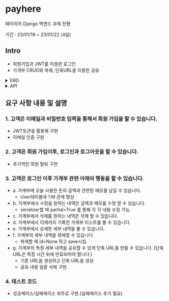 # payhere
페이히어 Django 백엔드 과제 전형

기간 : 23/01/19 ~ 23/01/22 (4일)

## Intro
 - 회원가입과 JWT를 이용한 로그인
 - 가게부 CRUD와 복제, 단축URL을 이용한 공유 


<details>
<summary>ERD</summary>
<div markdown="1">

![image](https://user-images.githubusercontent.com/103415295/213877628-7910296b-413d-41b0-8de4-a41e66690837.png)

</div>
</details>

<details>
<summary>API</summary>
<div markdown="1">
  
<br>
 
| App| 기능| Method| URL|
|----|----|----|----|
|User|회원가입|POST|/users/
|User|회원정보 수정|PUT|/users/
|User|회원탈퇴|DELETE|/users/
|User|이메일인증|GET|/users/activate/<str:uidb64>/<str:token>/
|User|로그인|POST|/users/api/token/
|User|로그아웃|POST|/users/logout/
|Account|가게부 전체 리스트|GET|/account/<int:user_id>/
|Account|가게부 작성|POST|/account/<int:user_id>/
|Account|가게부 상세보기|GET|/account/<int:user_id>/<int:record_id>/
|Account|가게부 수정|PUT|/account/<int:user_id>/<int:record_id>/
|Account|가게부 삭제|DELETE|/account/<int:user_id>/<int:record_id>/
|Account|가게부 복제|POST|/account/<int:user_id>/<int:record_id>/copy/
|Account|가게부 삭제|DELETE|/account/<int:user_id>/<int:record_id>/
|Account|가게부 공유 리스트|GET|/account/<int:record_id>/share/
|Account|가게부 공유|POST|/account/<int:record_id>/share/
|Account|가게부 공유 일괄 삭제|DELETE|/account/<int:record_id>/share/
|Account|가게부 공유 유효기간 체크|GET|/account/share/<int:url_id>/
|Account|가게부 공유 삭제|DELETE|/account/share/<int:url_id>/
  
<br>
</div>
</details>

  
  ## 요구 사항 내용 및 설명
  ### 1. 고객은 이메일과 비밀번호 입력을 통해서 회원 가입을 할 수 있습니다.
  - JWT토큰을 활용해 구현
  - 이메일 인증 구현
  ### 2. 고객은 회원 가입이후, 로그인과 로그아웃을 할 수 있습니다. 
  - 추가적인 회원 탈퇴 구현
  ### 3. 고객은 로그인 이후 가계부 관련 아래의 행동을 할 수 있습니다. 
  - a. 가계부에 오늘 사용한 돈의 금액과 관련된 메모를 남길 수 있습니다.
    - User테이블과 1:M 관계 형성
  - b. 가계부에서 수정을 원하는 내역은 금액과 메모를 수정 할 수 있습니다. 
    - serializer할 때 partial=True 를 통해 각 각 내용 수정 가능.
  - c. 가계부에서 삭제를 원하는 내역은 삭제 할 수 있습니다.
  - d. 가계부에서 이제까지 기록한 가계부 리스트를 볼 수 있습니다. 
  - e. 가계부에서 상세한 세부 내역을 볼 수 있습니다. 
  - f. 가계부의 세부 내역을 복제할 수 있습니다.
    -  복제할 때 id=None 하고 save시킴.
  - g. 가계부의 특정 세부 내역을 공유할 수 있게 단축 URL을 만들 수 있습니다.
    (단축 URL은 특정 시간 뒤에 만료되어야 합니다.)
    - 기존 URL을 생성하고 단축 URL을 생성. 
    - 공유 내용 일괄 삭제 구현.
  
  ### 4. 테스트 코드
  - 성공케이스/실패케이스 위주로 구현.(실패케이스 추가 필요)



